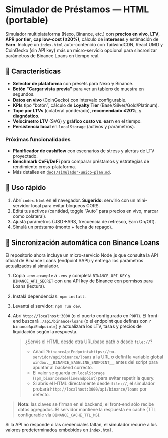 # Simulador de Préstamos — HTML (portable)

Simulador multiplataforma (Nexo, Binance, etc.) con **precios en vivo**, **LTV**, **APR por tier**, **cap low-cost (≤20%)**, cálculo de **intereses** y estimación de **Earn**.
Incluye un `index.html` auto-contenido con TailwindCDN, React UMD y CoinGecko (sin API key) más un micro-servicio opcional para
sincronizar parámetros de Binance Loans en tiempo real.

## 🧩 Características
- **Selector de plataforma** con presets para Nexo y Binance.
- **Botón "Cargar vista previa"** para ver un tablero de muestra en segundos.
- **Datos en vivo** (CoinGecko) con intervalo configurable.
- **KPIs** tipo “botón”, cálculo de **Loyalty Tier** (Base/Silver/Gold/Platinum).
- **Tope por LTVs** (colateral ponderado), **recomendado ≤20%**, y **diagnóstico**.
- **Velocímetro LTV** (SVG) y **gráfico costo vs. earn** en el tiempo.
- **Persistencia local** en `localStorage` (activos y parámetros).

### Próximas funcionalidades
- **Planificador de cashflow** con escenarios de stress y alertas de LTV proyectado.
- **Benchmark CeFi/DeFi** para comparar préstamos y estrategias de rendimiento cross-plataforma.
- Más detalles en [`docs/simulador-unico-plan.md`](docs/simulador-unico-plan.md).

## 🚀 Uso rápido
1. Abrí `index.html` en el navegador.
   **Sugerido**: servirlo con un mini-servidor local para evitar bloqueos CORS.
2. Editá tus activos (cantidad, toggle “Auto” para precios en vivo, marcar como colateral).
3. Ajustá parámetros (USD→ARS, frecuencia de refresco, Earn On/Off).
4. Simulá un préstamo (monto + fecha de repago).

## 🔄 Sincronización automática con Binance Loans

El repositorio ahora incluye un micro-servicio Node.js que consulta la API oficial de Binance Loans (endpoint SAPI) y entrega los
parámetros actualizados al simulador.

1. Copiá `.env.example` a `.env` y completá `BINANCE_API_KEY` y `BINANCE_API_SECRET` con una API key de Binance con permisos para
   Loans (lectura).
2. Instalá dependencias: `npm install`.
3. Levantá el servidor: `npm run dev`.
4. Abrí `http://localhost:3000` (o el puerto configurado en `PORT`). El front-end buscará `./api/binance/loans` (o el endpoint que
   definas con `?binanceApiEndpoint=`) y actualizará los LTV, tasas y precios de liquidación según la respuesta.

   > ¿Servís el HTML desde otra URL/base path o desde `file://`?
   > - Añadí `?binanceApiEndpoint=https://tu-servidor/api/binance/loans` a la URL o definí la variable global
   >   `window.__BINANCE_BASELINE_ENDPOINT__` antes del script para apuntar al backend correcto.
   > - El valor se guarda en `localStorage` (`spm_binanceBaselineEndpoint`) para evitar repetir la query.
   > - Si abrís el HTML directamente desde `file://`, el simulador probará `http://localhost:3000/api/binance/loans` por defecto.

> **Nota:** las claves se firman en el backend; el front-end sólo recibe datos agregados. El servidor mantiene la respuesta en
> caché (TTL configurable vía `BINANCE_CACHE_TTL_MS`).

Si la API no responde o las credenciales faltan, el simulador recurre a los valores predeterminados embebidos en `index.html`.

